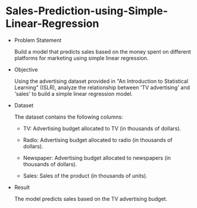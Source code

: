 # Sales-Prediction-using-Simple-Linear-Regression
- Problem Statement
  
  Build a model that predicts sales based on the money spent on different platforms for marketing using simple linear regression.
- Objective
  
  Using the advertising dataset provided in "An Introduction to Statistical Learning" (ISLR), analyze the relationship between 'TV advertising' and 'sales' to build a simple linear regression model.
- Dataset
  
  The dataset contains the following columns:
  

  - TV: Advertising budget allocated to TV (in thousands of dollars).

  - Radio: Advertising budget allocated to radio (in thousands of dollars).

  - Newspaper: Advertising budget allocated to newspapers (in thousands of dollars).

  - Sales: Sales of the product (in thousands of units).
- Result
  
  The model predicts sales based on the TV advertising budget.
